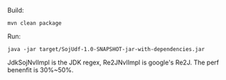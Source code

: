 Build:
```
mvn clean package
```

Run:

```
java -jar target/SojUdf-1.0-SNAPSHOT-jar-with-dependencies.jar 
```

JdkSojNvlImpl is the JDK regex, Re2JNvlImpl is google's Re2J. The perf benenfit is 30%~50%.
